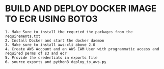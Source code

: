 # BUILD AND DEPLOY DOCKER IMAGE TO ECR USING BOTO3

	1. Make Sure to install the requried the packages from the requirements.txt
	2. Install Docker and start the docker daemon 
	3. Make sure to install aws-cli above 2.0 
	4. Create AWS Account and an AWS IAM User with programmatic access and required perms of s3 and ecr 
	5. Provide the credentials in exports file 
	6. source exports and python3 deploy_to_aws.py
